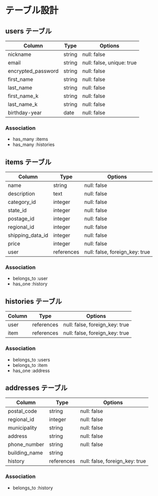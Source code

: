 # テーブル設計

## users テーブル

| Column             | Type       | Options                   |
|--------------------|------------|---------------------------|
| nickname           | string     | null: false               |
| email              | string     | null: false, unique: true |
| encrypted_password | string     | null: false               |
| first_name         | string     | null: false               |
| last_name          | string     | null: false               |
| first_name_k       | string     | null: false               |
| last_name_k        | string     | null: false               |
| birthday-year      | date       | null: false               |

### Association

- has_many :items
- has_many :histories

## items テーブル

| Column            | Type       | Options                        |
|-------------------|------------|--------------------------------|
| name              | string     | null: false                    |
| description       | text       | null: false                    |
| category_id       | integer    | null: false                    |
| state_id          | integer    | null: false                    |
| postage_id        | integer    | null: false                    |
| regional_id       | integer    | null: false                    |
| shipping_data_id  | integer    | null: false                    |
| price             | integer    | null: false                    |
| user              | references | null: false, foreign_key: true |

### Association

- belongs_to :user
- has_one :history

## histories テーブル

| Column | Type       | Options                        |
|--------|------------|--------------------------------|
| user   | references | null: false, foreign_key: true |
| item   | references | null: false, foreign_key: true |

### Association

- belongs_to :users
- belongs_to :item
- has_one :address

## addresses テーブル

| Column        | Type       | Options                        |
|---------------|------------|--------------------------------|
| postal_code   | string     | null: false                    |
| regional_id   | integer    | null: false                    |
| municipality  | string     | null: false                    |
| address       | string     | null: false                    |
| phone_number  | string     | null: false                    |
| building_name | string     |                                |
| history       | references | null: false, foreign_key: true |

### Association

- belongs_to :history